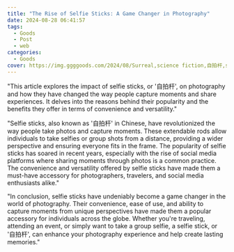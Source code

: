 ```yaml
---
title: "The Rise of Selfie Sticks: A Game Changer in Photography"
date: 2024-08-28 06:41:57
tags:
  - Goods
  - Post
  - web
categories:
  - Goods
cover: https://img.ggggoods.com/2024/08/Surreal,science fiction,自拍杆,selfie stick,technology,tech,diagrams,renderings,colors_20240830_00001_.png
---
```


"This article explores the impact of selfie sticks, or '自拍杆', on photography and how they have changed the way people capture moments and share experiences. It delves into the reasons behind their popularity and the benefits they offer in terms of convenience and versatility."

"Selfie sticks, also known as '自拍杆' in Chinese, have revolutionized the way people take photos and capture moments. These extendable rods allow individuals to take selfies or group shots from a distance, providing a wider perspective and ensuring everyone fits in the frame. The popularity of selfie sticks has soared in recent years, especially with the rise of social media platforms where sharing moments through photos is a common practice. The convenience and versatility offered by selfie sticks have made them a must-have accessory for photographers, travelers, and social media enthusiasts alike."

"In conclusion, selfie sticks have undeniably become a game changer in the world of photography. Their convenience, ease of use, and ability to capture moments from unique perspectives have made them a popular accessory for individuals across the globe. Whether you're traveling, attending an event, or simply want to take a group selfie, a selfie stick, or '自拍杆', can enhance your photography experience and help create lasting memories."
